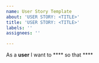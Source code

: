 ```yaml
---
name: User Story Template
about: 'USER STORY: <TITLE>'
title: 'USER STORY: <TITLE>'
labels: ''
assignees: ''

---
```


As a **user** I want to **** so that ****
